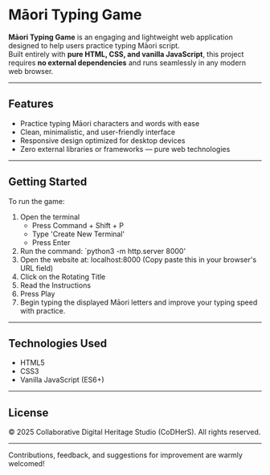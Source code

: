 # Māori Typing Game

**Māori Typing Game** is an engaging and lightweight web application designed to help users practice typing Māori script.  
Built entirely with **pure HTML, CSS, and vanilla JavaScript**, this project requires **no external dependencies** and runs seamlessly in any modern web browser.

---

## Features

- Practice typing Māori characters and words with ease  
- Clean, minimalistic, and user-friendly interface  
- Responsive design optimized for desktop devices  
- Zero external libraries or frameworks — pure web technologies  

---

## Getting Started

To run the game:  
 
1. Open the terminal
    - Press Command + Shift + P
    - Type 'Create New Terminal'
    - Press Enter
3. Run the command: `python3 -m http.server 8000'
4. Open the website at: localhost:8000 (Copy paste this in your browser's URL field)
4. Click on the Rotating Title
5. Read the Instructions
6. Press Play
4. Begin typing the displayed Māori letters and improve your typing speed with practice.

---

## Technologies Used

- HTML5  
- CSS3  
- Vanilla JavaScript (ES6+)

---

## License

© 2025 Collaborative Digital Heritage Studio (CoDHerS). All rights reserved.

---

Contributions, feedback, and suggestions for improvement are warmly welcomed!
